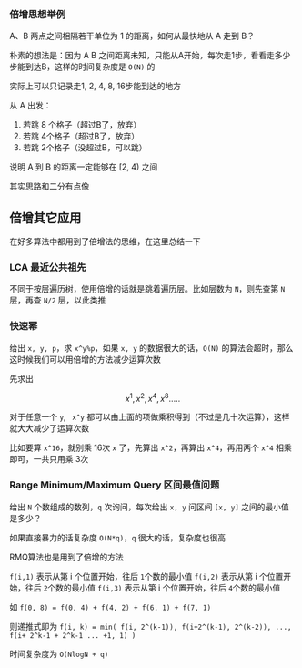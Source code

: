 ### 倍增思想举例

A、B 两点之间相隔若干单位为  1 的距离，如何从最快地从 A 走到 B？

朴素的想法是：因为 A B 之间距离未知，只能从A开始，每次走1步，看看走多少步能到达B，这样的时间复杂度是 `O(N)` 的

实际上可以只记录走1, 2, 4, 8, 16步能到达的地方

从 A 出发：

1. 若跳 8 个格子（超过B了，放弃）
2. 若跳 4个格子（超过B了，放弃）
3. 若跳 2个格子（没超过B，可以跳）

说明 A 到 B 的距离一定能够在  [2, 4) 之间

其实思路和二分有点像





## 倍增其它应用

在好多算法中都用到了倍增法的思维，在这里总结一下



### LCA 最近公共祖先

不同于按层遍历树，使用倍增的话就是跳着遍历层。比如层数为 `N`，则先查第 `N` 层，再查 `N/2` 层，以此类推



### 快速幂

给出 `x, y, p`，求 `x^y%p`，如果 `x, y` 的数据很大的话，`O(N)` 的算法会超时，那么这时候我们可以用倍增的方法减少运算次数

先求出

$$
x^1, x^2, x^4, x^8.....
$$



对于任意一个 `y`, ` x^y` 都可以由上面的项做乘积得到（不过是几十次运算），这样就大大减少了运算次数

比如要算 `x^16`，就别乘 16次 `x` 了，先算出 `x^2`，再算出 `x^4`，再用两个 `x^4` 相乘即可，一共只用乘 3次



### Range Minimum/Maximum Query 区间最值问题

给出 `N` 个数组成的数列，`q` 次询问，每次给出 `x, y` 问区间 `[x, y]` 之间的最小值是多少？

如果直接暴力的话复杂度 `O(N*q)`，`q` 很大的话，复杂度也很高

RMQ算法也是用到了倍增的方法

`f(i,1)` 表示从第 i 个位置开始，往后 `1`个数的最小值
`f(i,2)` 表示从第 i 个位置开始，往后 `2`个数的最小值
`f(i,3)` 表示从第 i 个位置开始，往后 `4`个数的最小值

如 `f(0, 8) = f(0, 4) + f(4, 2) + f(6, 1) + f(7, 1)`

则递推式即为 `f(i, k) = min( f(i, 2^(k-1)), f(i+2^(k-1), 2^(k-2)), ..., f(i+ 2^k-1 + 2^k-1 ... +1, 1) )`

时间复杂度为 `O(NlogN + q)`

 
